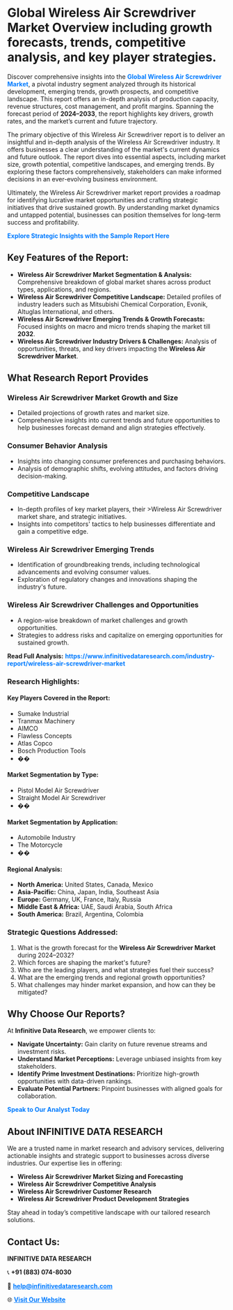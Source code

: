 <h1>Global Wireless Air Screwdriver Market Overview including growth forecasts, trends, competitive analysis, and key player strategies.</h1>
<p>
Discover comprehensive insights into the 
<a href="https://www.infinitivedataresearch.com/industry-report/wireless-air-screwdriver-market" rel="dofollow" style="color: #007BFF; text-decoration: none;"><strong>Global Wireless Air Screwdriver Market</strong></a>, a pivotal industry segment analyzed through its historical development, emerging trends, growth prospects, and competitive landscape. This report offers an in-depth analysis of production capacity, revenue structures, cost management, and profit margins. Spanning the forecast period of <strong>2024–2033</strong>, the report highlights key drivers, growth rates, and the market’s current and future trajectory.
</p>
<p>
The primary objective of this Wireless Air Screwdriver report is to deliver an insightful and in-depth analysis of the Wireless Air Screwdriver industry. It offers businesses a clear understanding of the market's current dynamics and future outlook. The report dives into essential aspects, including market size, growth potential, competitive landscapes, and emerging trends. By exploring these factors comprehensively, stakeholders can make informed decisions in an ever-evolving business environment.
</p>
<p>
Ultimately, the Wireless Air Screwdriver market report provides a roadmap for identifying lucrative market opportunities and crafting strategic initiatives that drive sustained growth. By understanding market dynamics and untapped potential, businesses can position themselves for long-term success and profitability.
</p>
<p>
<a href="https://www.infinitivedataresearch.com/request-sample/reportId=109199" style="color: #007BFF; text-decoration: none;"><strong>Explore Strategic Insights with the Sample Report Here</strong></a>
</p>

<h2>Key Features of the Report:</h2>
<ul>
<li><strong>Wireless Air Screwdriver Market Segmentation & Analysis:</strong> Comprehensive breakdown of global market shares across product types, applications, and regions.</li>
<li><strong>Wireless Air Screwdriver Competitive Landscape:</strong> Detailed profiles of industry leaders such as Mitsubishi Chemical Corporation, Evonik, Altuglas International, and others.</li>
<li><strong>Wireless Air Screwdriver Emerging Trends & Growth Forecasts:</strong> Focused insights on macro and micro trends shaping the market till <strong>2032</strong>.</li>
<li><strong>Wireless Air Screwdriver Industry Drivers & Challenges:</strong> Analysis of opportunities, threats, and key drivers impacting the <strong>Wireless Air Screwdriver Market</strong>.</li>
</ul>

<h2>What Research Report Provides</h2>
<h3>Wireless Air Screwdriver Market Growth and Size</h3>
<ul>
<li>Detailed projections of growth rates and market size.</li>
<li>Comprehensive insights into current trends and future opportunities to help businesses forecast demand and align strategies effectively.</li>
</ul>

<h3>Consumer Behavior Analysis</h3>
<ul>
<li>Insights into changing consumer preferences and purchasing behaviors.</li>
<li>Analysis of demographic shifts, evolving attitudes, and factors driving decision-making.</li>
</ul>

<h3>Competitive Landscape</h3>
<ul>
<li>In-depth profiles of key market players, their >Wireless Air Screwdriver market share, and strategic initiatives.</li>
<li>Insights into competitors' tactics to help businesses differentiate and gain a competitive edge.</li>
</ul>

<h3>Wireless Air Screwdriver Emerging Trends</h3>
<ul>
<li>Identification of groundbreaking trends, including technological advancements and evolving consumer values.</li>
<li>Exploration of regulatory changes and innovations shaping the industry's future.</li>
</ul>

<h3>Wireless Air Screwdriver Challenges and Opportunities</h3>
<ul>
<li>A region-wise breakdown of market challenges and growth opportunities.</li>
<li>Strategies to address risks and capitalize on emerging opportunities for sustained growth.</li>
</ul>
<p><strong>Read Full Analysis:</strong> <a href="https://www.infinitivedataresearch.com/industry-report/wireless-air-screwdriver-market" rel="dofollow" style="color: #007BFF; text-decoration: none;"><strong>https://www.infinitivedataresearch.com/industry-report/wireless-air-screwdriver-market</strong></a></p>
<h3>Research Highlights:</h3>
<h4>Key Players Covered in the Report:</h4>
<ul><li>Sumake Industrial</li><li>Tranmax Machinery</li><li>AIMCO</li><li>Flawless Concepts</li><li>Atlas Copco</li><li>Bosch Production Tools</li><li>��</li></ul>
<h4>Market Segmentation by Type:</h4>
<ul><li>Pistol Model Air Screwdriver</li><li>Straight Model Air Screwdriver</li><li>��</li></ul>
<h4>Market Segmentation by Application:</h4>
<ul><li>Automobile Industry</li><li>The Motorcycle</li><li>��</li></ul>

<h4>Regional Analysis:</h4>
<ul>
<li><strong>North America:</strong> United States, Canada, Mexico</li>
<li><strong>Asia-Pacific:</strong> China, Japan, India, Southeast Asia</li>
<li><strong>Europe:</strong> Germany, UK, France, Italy, Russia</li>
<li><strong>Middle East & Africa:</strong> UAE, Saudi Arabia, South Africa</li>
<li><strong>South America:</strong> Brazil, Argentina, Colombia</li>
</ul>

<h3>Strategic Questions Addressed:</h3>
<ol>
<li>What is the growth forecast for the <strong>Wireless Air Screwdriver Market</strong> during 2024–2032?</li>
<li>Which forces are shaping the market's future?</li>
<li>Who are the leading players, and what strategies fuel their success?</li>
<li>What are the emerging trends and regional growth opportunities?</li>
<li>What challenges may hinder market expansion, and how can they be mitigated?</li>
</ol>

<h2>Why Choose Our Reports?</h2>
<p>At <strong>Infinitive Data Research</strong>, we empower clients to:</p>
<ul>
<li><strong>Navigate Uncertainty:</strong> Gain clarity on future revenue streams and investment risks.</li>
<li><strong>Understand Market Perceptions:</strong> Leverage unbiased insights from key stakeholders.</li>
<li><strong>Identify Prime Investment Destinations:</strong> Prioritize high-growth opportunities with data-driven rankings.</li>
<li><strong>Evaluate Potential Partners:</strong> Pinpoint businesses with aligned goals for collaboration.</li>
</ul>
<p><a href="https://www.infinitivedataresearch.com/industry-report/wireless-air-screwdriver-market" rel="dofollow" style="color: #007BFF; text-decoration: none;"><strong>Speak to Our Analyst Today</strong></a></p>

<h2>About INFINITIVE DATA RESEARCH</h2>
<p>We are a trusted name in market research and advisory services, delivering actionable insights and strategic support to businesses across diverse industries. Our expertise lies in offering:</p>
<ul>
<li><strong>Wireless Air Screwdriver Market Sizing and Forecasting</strong></li>
<li><strong>Wireless Air Screwdriver Competitive Analysis</strong></li>
<li><strong>Wireless Air Screwdriver Customer Research</strong></li>
<li><strong>Wireless Air Screwdriver Product Development Strategies</strong></li>
</ul>
<p>Stay ahead in today’s competitive landscape with our tailored research solutions.</p>

<h2>Contact Us:</h2>
<p><strong>INFINITIVE DATA RESEARCH</strong></p>
<p>📞 <strong>+91 (883) 074-8030</strong></p>
<p>📧 <strong><a href="mailto:help@infinitivedataresearch.com" style="color: #007BFF;">help@infinitivedataresearch.com</a></strong></p>
<p>🌐 <strong><a href="https://www.infinitivedataresearch.com" rel="dofollow" style="color: #007BFF;">Visit Our Website</a></strong></p>
